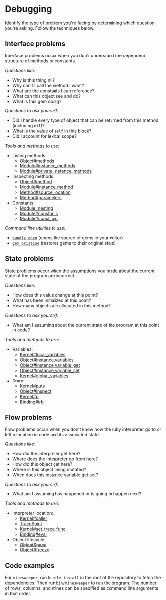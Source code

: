 # Debugging

Identify the type of problem you're facing by determining which question you're asking. Follow the techniques below.

## Interface problems

Interface problems occur when you don’t understand the dependent structure of methods or constants.

*Questions like:*

- Why is this thing nil?
- Why can’t I call the method I want?
- What are the constants I can reference?
- What can this object see and do?
- What is this gem doing?

*Questions to ask yourself:*

- Did I handle every type of object that can be returned from this method (including `nil`)?
- What is the value of `self` in this block?
- Did I account for lexical scope?

*Tools and methods to use:*

- Listing methods:
  - [Object#methods](http://ruby-doc.org/core-2.4.1/Object.html#method-i-methods)
  - [Module#instance_methods](http://ruby-doc.org/core-2.4.1/Module.html#method-i-instance_methods)
  - [Module#private_instance_methods](http://ruby-doc.org/core-2.4.1/Module.html#method-i-private_instance_methods)
- Inspecting methods:
  - [Object#method](http://ruby-doc.org/core-2.4.1/Object.html#method-i-method)
  - [Module#instance_method](http://ruby-doc.org/core-2.4.1/Module.html#method-i-instance_method)
  - [Method#source_location](http://ruby-doc.org/core-2.4.1/Method.html#method-i-source_location)
  - [Method#parameters](http://ruby-doc.org/core-2.4.1/Method.html#method-i-parameters)
- Constants:
  - [Module::nesting](http://ruby-doc.org/core-2.4.1/Module.html#method-c-nesting)
  - [Module#constants](http://ruby-doc.org/core-2.4.1/Module.html#method-i-constants)
  - [Module#const_get](http://ruby-doc.org/core-2.4.1/Module.html#method-i-const_get)

*Command line utilities to use:*

- [`bundle open`](http://bundler.io/v1.1/bundle_open.html) (opens the source of gems in your editor)
- [`gem pristine`](http://guides.rubygems.org/command-reference/#gem-pristine) (restores gems to their original state)

## State problems

State problems occur when the assumptions you made about the current state of the program are incorrect.

*Questions like:*

- How does this value change at this point?
- What has been initialized at this point?
- How many objects are allocated in this method?

*Questions to ask yourself:*

- What am I assuming about the current state of the program at this point in code?

*Tools and methods to use:*

- Variables:
  - [Kernel#local_variables](http://ruby-doc.org/core-2.4.1/Kernel.html#method-i-local_variables)
  - [Object#instance_variables](http://ruby-doc.org/core-2.4.1/Object.html#method-i-instance_variables)
  - [Object#instance_variable_get](http://ruby-doc.org/core-2.4.1/Object.html#method-i-instance_variable_get)
  - [Object#instance_variable_set](http://ruby-doc.org/core-2.4.1/Object.html#method-i-instance_variable_set)
  - [Kernel#global_variables](http://ruby-doc.org/core-2.4.1/Kernel.html#method-i-global_variables)
- State:
  - [Kernel#puts](http://ruby-doc.org/core-2.4.1/Kernel.html#method-i-puts)
  - [Object#inspect](http://ruby-doc.org/core-2.4.1/Object.html#method-i-inspect)
  - [Kernel#p](http://ruby-doc.org/core-2.4.1/Kernel.html#method-i-p)
  - [Binding#irb](http://ruby-doc.org/core-2.4.1/Binding.html#method-i-irb)

## Flow problems

Flow problems occur when you don’t know how the ruby interpreter go to or left a location in code and its associated state.

*Questions like:*

- How did the interpreter get here?
- Where does the interpreter go from here?
- How did this object get here?
- Where is this object being mutated?
- When does this instance variable get set?

*Questions to ask yourself:*

- What am I assuming has happened or is going to happen next?

*Tools and methods to use:*

- Interpreter location:
  - [Kernel#caller](http://ruby-doc.org/core-2.4.1/Kernel.html#method-i-caller)
  - [TracePoint](http://ruby-doc.org/core-2.4.1/TracePoint.html)
  - [Kernel#set_trace_func](http://ruby-doc.org/core-2.4.1/Kernel.html#method-i-set_trace_func)
  - [Binding#eval](http://ruby-doc.org/core-2.4.1/Binding.html#method-i-eval)
- Object lifecycle:
  - [ObjectSpace](http://ruby-doc.org/core-2.4.1/ObjectSpace.html)
  - [Object#freeze](http://ruby-doc.org/core-2.4.1/Object.html#method-i-freeze)

## Code examples

For `minesweeper`, run `bundle install` in the root of the repository to fetch the dependencies. Then run `bin/minesweeper` to run the program. The number of rows, columns, and mines can be specified as command line arguments in that order.
